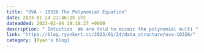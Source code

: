 ```yaml
---
title: "UVA - 10326 The Polynomial Equation"
date: 2023-01-24 21:46:25 UTC
dateadded: 2023-02-04 19:18:27 +0000
description: " Intuition  We are told to micmic the polynomial multi "
link: "https://blog.ryankert.cc/2023/01/24/data_structure/uva-10326/"
category: [Ryan's blog]
---
```

